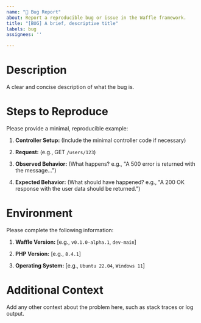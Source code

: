 ```yaml
---
name: "🐛 Bug Report"
about: Report a reproducible bug or issue in the Waffle framework.
title: "[BUG] A brief, descriptive title"
labels: bug
assignees: ''

---
```


# Description

A clear and concise description of what the bug is.

# Steps to Reproduce

Please provide a minimal, reproducible example:

1. **Controller Setup:** (Include the minimal controller code if necessary)

2. **Request:** (e.g., GET `/users/123`)

3. **Observed Behavior:** (What happens? e.g., "A 500 error is returned with the message...")

4. **Expected Behavior:** (What should have happened? e.g., "A 200 OK response with the user data should be returned.")

# Environment

Please complete the following information:

1. **Waffle Version:** [e.g., `v0.1.0-alpha.1`, `dev-main`]

2. **PHP Version:** [e.g., `8.4.1`]

3. **Operating System:** [e.g., `Ubuntu 22.04`, `Windows 11`]

# Additional Context

Add any other context about the problem here, such as stack traces or log output.
